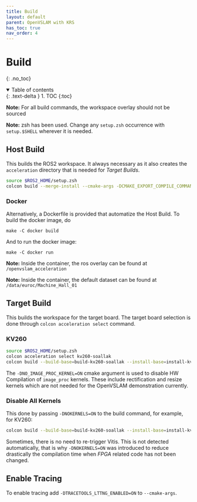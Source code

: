 ```yaml
---
title: Build
layout: default
parent: OpenVSLAM with KRS
has_toc: true
nav_order: 4
---
```


# Build
{: .no_toc}
<details open markdown="block">
  <summary>
    Table of contents
  </summary>
  {: .text-delta }
1. TOC
{:toc}
</details>

**Note:** For all build commands, the workspace overlay should not be sourced

**Note:** zsh has been used. Change any `setup.zsh` occurrence with `setup.$SHELL` wherever it is needed.

## Host Build

This builds the ROS2 workspace. It always necessary as it also creates the `acceleration` directory that is needed for *Target Builds*.

```bash
source $ROS2_HOME/setup.zsh 
colcon build --merge-install --cmake-args -DCMAKE_EXPORT_COMPILE_COMMANDS=ON -DCMAKE_BUILD_TYPE=Release --parallel-workers 32
```

### Docker
Alternatively, a Dockerfile is provided that automatize the Host Build. To build the docker image, do

```
make -C docker build
```

And to run the docker image:

```
make -C docker run
```
**Note:** Inside the container, the ros overlay can be found at `/openvslam_acceleration`

**Note:** Inside the container, the default dataset can be found at `/data/euroc/Machine_Hall_01`

## Target Build

This builds the workspace for the target board. The target board selection is done through `colcon acceleration select` command.

### KV260

```bash
source $ROS2_HOME/setup.zsh 
colcon acceleration select kv260-soallak
colcon build --build-base=build-kv260-soallak --install-base=install-kv260-soallak --merge-install --mixin kv260-soallak --cmake-args -DROS_VITIS=ON -DCMAKE_BUILD_TYPE=Release -DNO_IMAGE_PROC_KERNEL=ON
```

The `-DNO_IMAGE_PROC_KERNEL=ON` cmake argument is used to disable HW Compilation of `image_proc` kernels. These include rectification and resize kernels which are not needed for the OpenVSLAM demonstration currently.


### Disable All Kernels

This done by passing `-DNOKERNELS=ON` to the build command, for example, for KV260:

```bash
colcon build --build-base=build-kv260-soallak --install-base=install-kv260-soallak --merge-install --mixin kv260-soallak --cmake-args -DROS_VITIS=ON -DCMAKE_BUILD_TYPE=Release -DNOKERNELS=ON
```

Sometimes, there is no need to re-trigger Vitis. This is not detected automatically, that is why `-DNOKERNELS=ON` was introduced to reduce drastically the compilation time when *FPGA* related code has not been changed. 

## Enable Tracing

To enable tracing add `-DTRACETOOLS_LTTNG_ENABLED=ON` to `--cmake-args`.

